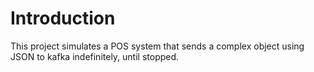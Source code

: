 # Introduction

This project simulates a POS system that sends a complex object using JSON to kafka indefinitely, until stopped.